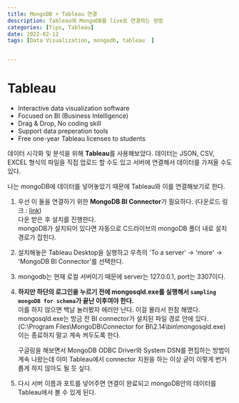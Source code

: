 ```yaml
---
title: MongoDB + Tableau 연결
description: Tableau에 MongoDB를 live로 연결하는 방법
categories: [Tips, Tableau]
date: 2022-02-12
tags: [Data Visualization, mongodb, tableau  ]


---
```


# Tableau 
- Interactive data visualization software
- Focused on BI (Business Intelligence)
- Drag & Drop, No coding skill 
- Support data preperation tools 
- Free one-year Tableau licenses to students 

데이터 시각화 및 분석을 위해 **Tableau**를 사용해보았다. 
데이터는 JSON, CSV, EXCEL 형식의 파일을 직접 업로드 할 수도 있고 
서버에 연결해서 데이터를 가져올 수도 있다. 

나는 mongoDB에 데이터를 넣어놓았기 때문에 Tableau와 이를 연결해보기로 한다. 

1. 우선 이 둘을 연결하기 위한 **MongoDB BI Connector**가 필요하다. 
(다운로드 링크 : [link](https://www.mongodb.com/try/download/bi-connector))  
   다운 받은 후 설치를 진행한다.   
   mongoDB가 설치되어 있다면 자동으로 C드라이브의 mongoDB 폴더 내로 설치 경로가 잡힌다.    

2. 설치해놓은 Tableau Desktop을 실행하고 우측의 'To a server' -> 'more' -> 'MongoDB BI Connector'를 선택한다.    

3. mongodb는 현재 로컬 서버이기 때문에 server는 127.0.0.1, port는 3307이다. 

4. **하지만 하단의 로그인을 누르기 전에 mongosqld.exe를 실행해서 `sampling mongoDB for schema`가 끝난 이후여야 한다.**  
 	이를 하지 않으면 백날 눌러봤자 에러만 난다. 이걸 몰라서 한참 해맸다.   
	mongosqld.exe는 방금 전 BI connector가 설치된 파일 경로 안에 있다.   
	(C:\Program Files\MongoDB\Connector for BI\2.14\bin\mongosqld.exe)   
	이는 종료하지 말고 계속 켜두도록 한다. 
	
	구글링을 해보면서 MongoDB ODBC Driver와 System DSN를 편집하는 방법이 계속 나왔는데 이미 Tableau에서 connector 지원을 하는 이상 굳이 이렇게 번거롭게 하지 않아도 될 듯 싶다. 
	
5. 다시 서버 이름과 포트를 넣어주면 연결이 완료되고 mongoDB안의 데이터를 Tableau에서 볼 수 있게 된다. 
